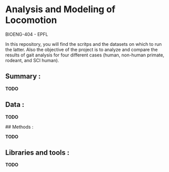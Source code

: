 # Analysis and Modeling of Locomotion 
BIOENG-404 - EPFL

In this repository, you will find the scritps and the datasets on which to run the latter. Also the objective of the project is to analyze 
and compare the results of gait analysis for four different cases (human, non-human primate, rodeant, and SCI human).

## Summary :

**TODO**

## Data :

**TODO**

## Methods :

**TODO**

## Libraries and tools :

**TODO**

